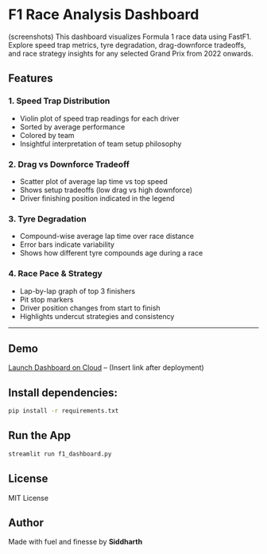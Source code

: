 # F1 Race Analysis Dashboard
(screenshots)
This dashboard visualizes Formula 1 race data using FastF1. Explore speed trap metrics, tyre degradation, drag-downforce tradeoffs, and race strategy insights for any selected Grand Prix from 2022 onwards.

## Features

### 1. Speed Trap Distribution
- Violin plot of speed trap readings for each driver
- Sorted by average performance
- Colored by team
- Insightful interpretation of team setup philosophy

### 2. Drag vs Downforce Tradeoff
- Scatter plot of average lap time vs top speed
- Shows setup tradeoffs (low drag vs high downforce)
- Driver finishing position indicated in the legend

### 3. Tyre Degradation
- Compound-wise average lap time over race distance
- Error bars indicate variability
- Shows how different tyre compounds age during a race

### 4. Race Pace & Strategy
- Lap-by-lap graph of top 3 finishers
- Pit stop markers
- Driver position changes from start to finish
- Highlights undercut strategies and consistency

---

## Demo

[Launch Dashboard on Cloud](#) – (Insert link after deployment)

## Install dependencies:
```bash
pip install -r requirements.txt
```
## Run the App
```bash
streamlit run f1_dashboard.py
```
## License
MIT License

## Author
Made with fuel and finesse by **Siddharth** 



